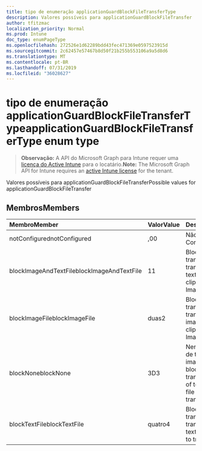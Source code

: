 ```yaml
---
title: tipo de enumeração applicationGuardBlockFileTransferType
description: Valores possíveis para applicationGuardBlockFileTransfer
author: tfitzmac
localization_priority: Normal
ms.prod: Intune
doc_type: enumPageType
ms.openlocfilehash: 272526e1d62289bdd43fec471369e0597523915d
ms.sourcegitcommit: 2c62457e57467b8d50f21b255b553106a9a5d8d6
ms.translationtype: MT
ms.contentlocale: pt-BR
ms.lasthandoff: 07/31/2019
ms.locfileid: "36028627"
---
```

# <a name="applicationguardblockfiletransfertype-enum-type"></a><span data-ttu-id="c06d3-103">tipo de enumeração applicationGuardBlockFileTransferType</span><span class="sxs-lookup"><span data-stu-id="c06d3-103">applicationGuardBlockFileTransferType enum type</span></span>

> <span data-ttu-id="c06d3-104">**Observação:** A API do Microsoft Graph para Intune requer uma [licença do Active Intune](https://go.microsoft.com/fwlink/?linkid=839381) para o locatário.</span><span class="sxs-lookup"><span data-stu-id="c06d3-104">**Note:** The Microsoft Graph API for Intune requires an [active Intune license](https://go.microsoft.com/fwlink/?linkid=839381) for the tenant.</span></span>

<span data-ttu-id="c06d3-105">Valores possíveis para applicationGuardBlockFileTransfer</span><span class="sxs-lookup"><span data-stu-id="c06d3-105">Possible values for applicationGuardBlockFileTransfer</span></span>

## <a name="members"></a><span data-ttu-id="c06d3-106">Membros</span><span class="sxs-lookup"><span data-stu-id="c06d3-106">Members</span></span>
|<span data-ttu-id="c06d3-107">Membro</span><span class="sxs-lookup"><span data-stu-id="c06d3-107">Member</span></span>|<span data-ttu-id="c06d3-108">Valor</span><span class="sxs-lookup"><span data-stu-id="c06d3-108">Value</span></span>|<span data-ttu-id="c06d3-109">Descrição</span><span class="sxs-lookup"><span data-stu-id="c06d3-109">Description</span></span>|
|:---|:---|:---|
|<span data-ttu-id="c06d3-110">notConfigured</span><span class="sxs-lookup"><span data-stu-id="c06d3-110">notConfigured</span></span>|<span data-ttu-id="c06d3-111">,0</span><span class="sxs-lookup"><span data-stu-id="c06d3-111">0</span></span>|<span data-ttu-id="c06d3-112">Não configurado</span><span class="sxs-lookup"><span data-stu-id="c06d3-112">Not Configured</span></span>|
|<span data-ttu-id="c06d3-113">blockImageAndTextFile</span><span class="sxs-lookup"><span data-stu-id="c06d3-113">blockImageAndTextFile</span></span>|<span data-ttu-id="c06d3-114">1</span><span class="sxs-lookup"><span data-stu-id="c06d3-114">1</span></span>|<span data-ttu-id="c06d3-115">Bloquear a área de transferência para transferir o arquivo de texto e imagem</span><span class="sxs-lookup"><span data-stu-id="c06d3-115">Block clipboard to transfer Image and Text file</span></span>|
|<span data-ttu-id="c06d3-116">blockImageFile</span><span class="sxs-lookup"><span data-stu-id="c06d3-116">blockImageFile</span></span>|<span data-ttu-id="c06d3-117">duas</span><span class="sxs-lookup"><span data-stu-id="c06d3-117">2</span></span>|<span data-ttu-id="c06d3-118">Bloquear área de transferência para transferir o arquivo de imagem</span><span class="sxs-lookup"><span data-stu-id="c06d3-118">Block clipboard to transfer Image file</span></span>|
|<span data-ttu-id="c06d3-119">blockNone</span><span class="sxs-lookup"><span data-stu-id="c06d3-119">blockNone</span></span>|<span data-ttu-id="c06d3-120">3D</span><span class="sxs-lookup"><span data-stu-id="c06d3-120">3</span></span>|<span data-ttu-id="c06d3-121">Nenhum dos arquivos de texto ou de imagem está bloqueado da transferência</span><span class="sxs-lookup"><span data-stu-id="c06d3-121">Neither of text file or image file is blocked from transferring</span></span>|
|<span data-ttu-id="c06d3-122">blockTextFile</span><span class="sxs-lookup"><span data-stu-id="c06d3-122">blockTextFile</span></span>|<span data-ttu-id="c06d3-123">quatro</span><span class="sxs-lookup"><span data-stu-id="c06d3-123">4</span></span>|<span data-ttu-id="c06d3-124">Bloquear área de transferência para transferir arquivo de texto</span><span class="sxs-lookup"><span data-stu-id="c06d3-124">Block clipboard to transfer Text file</span></span>|



